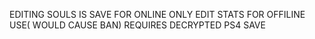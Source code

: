 EDITING SOULS IS SAVE FOR ONLINE
ONLY EDIT STATS FOR OFFILINE USE( WOULD CAUSE BAN) 
REQUIRES DECRYPTED PS4 SAVE
